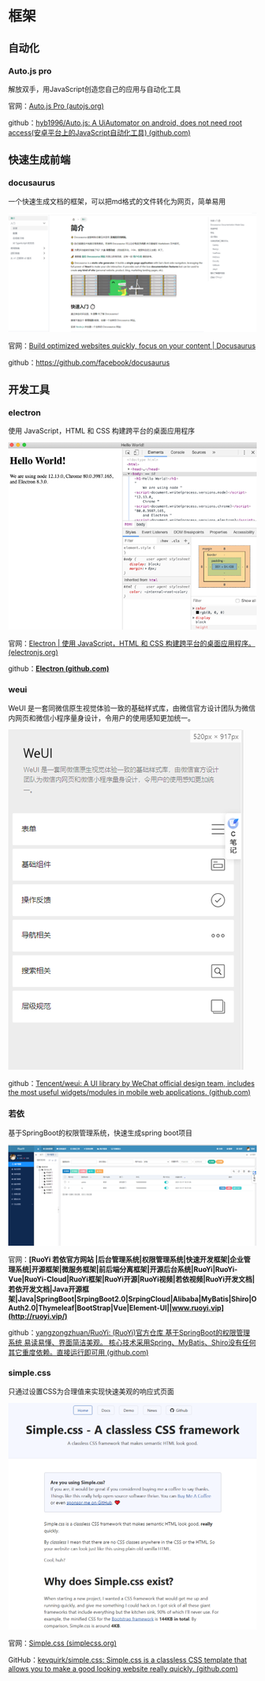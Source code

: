 # 框架

## 自动化

### Auto.js pro

解放双手，用JavaScript创造您自己的应用与自动化工具

官网：[Auto.js Pro (autojs.org)](https://pro.autojs.org/)

github：[hyb1996/Auto.js: A UiAutomator on android, does not need root access(安卓平台上的JavaScript自动化工具) (github.com)](https://github.com/hyb1996/Auto.js)

## 快速生成前端

### docusaurus

一个快速生成文档的框架，可以把md格式的文件转化为网页，简单易用

![](./img/docusaurus.png)

官网：[Build optimized websites quickly, focus on your content | Docusaurus](https://docusaurus.io/)

github：https://github.com/facebook/docusaurus

## 开发工具

### electron

使用 JavaScript，HTML 和 CSS 构建跨平台的桌面应用程序

![ ](./img/electron.png)

官网：[Electron | 使用 JavaScript，HTML 和 CSS 构建跨平台的桌面应用程序。 (electronjs.org)](https://www.electronjs.org/)

github：**[Electron (github.com)](https://github.com/electron)**

### weui

WeUI 是一套同微信原生视觉体验一致的基础样式库，由微信官方设计团队为微信内网页和微信小程序量身设计，令用户的使用感知更加统一。

![ ](./img/weui.png)

github：[Tencent/weui: A UI library by WeChat official design team, includes the most useful widgets/modules in mobile web applications. (github.com)](https://github.com/Tencent/weui)

### 若依

基于SpringBoot的权限管理系统，快速生成spring boot项目

![ ](./img/ruoyi.png)

官网：**[RuoYi 若依官方网站 |后台管理系统|权限管理系统|快速开发框架|企业管理系统|开源框架|微服务框架|前后端分离框架|开源后台系统|RuoYi|RuoYi-Vue|RuoYi-Cloud|RuoYi框架|RuoYi开源|RuoYi视频|若依视频|RuoYi开发文档|若依开发文档|Java开源框架|Java|SpringBoot|SrpingBoot2.0|SrpingCloud|Alibaba|MyBatis|Shiro|OAuth2.0|Thymeleaf|BootStrap|Vue|Element-UI||www.ruoyi.vip](http://ruoyi.vip/)**

github：[yangzongzhuan/RuoYi: (RuoYi)官方仓库 基于SpringBoot的权限管理系统 易读易懂、界面简洁美观。 核心技术采用Spring、MyBatis、Shiro没有任何其它重度依赖。直接运行即可用 (github.com)](https://github.com/yangzongzhuan/RuoYi)

### simple.css

只通过设置CSS为合理值来实现快速美观的响应式页面

![ ](./img/simplecss.png)

官网：[Simple.css (simplecss.org)](https://simplecss.org/)

GitHub：[kevquirk/simple.css: Simple.css is a classless CSS template that allows you to make a good looking website really quickly. (github.com)](https://github.com/kevquirk/simple.css)
